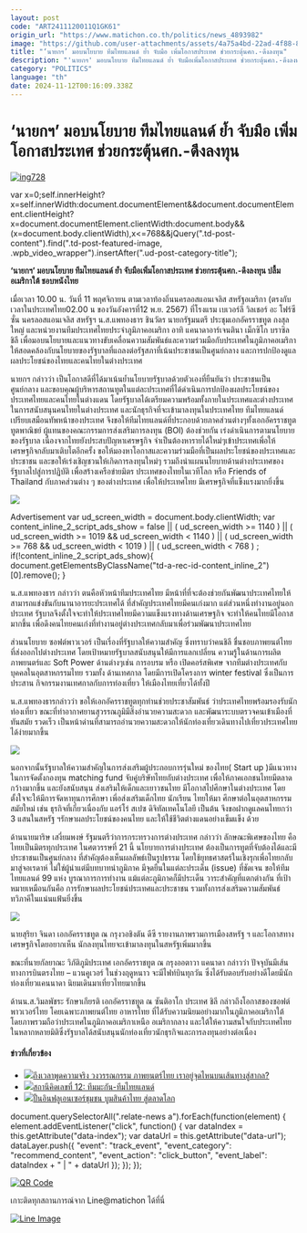 ```yaml
---
layout: post
code: "ART2411120011Q1GK61"
origin_url: "https://www.matichon.co.th/politics/news_4893982"
image: "https://github.com/user-attachments/assets/4a75a4bd-22ad-4f88-8e7b-ecb3fc63cd1c"
title: "‘นายกฯ’ มอบนโยบาย ทีมไทยแลนด์ ย้ำ จับมือ เพิ่มโอกาสประเทศ ช่วยกระตุ้นศก.-ดึงลงทุน"
description: "'นายกฯ' มอบนโยบาย ทีมไทยแลนด์ ย้ำ จับมือเพิ่มโอกาสประเทศ ช่วยกระตุ้นศก.-ดึงลงทุน ปลื้มอเมริกาใต้ ชอบหนังไทย"
category: "POLITICS"
language: "th"
date: 2024-11-12T00:16:09.338Z
---
```


# ‘นายกฯ’ มอบนโยบาย ทีมไทยแลนด์ ย้ำ จับมือ เพิ่มโอกาสประเทศ ช่วยกระตุ้นศก.-ดึงลงทุน

[![](https://www.matichon.co.th/wp-content/uploads/2024/11/ing728-2.jpg "ing728")](https://www.matichon.co.th/wp-content/uploads/2024/11/ing728-2.jpg)

var x=0;self.innerHeight?x=self.innerWidth:document.documentElement&&document.documentElement.clientHeight?x=document.documentElement.clientWidth:document.body&&(x=document.body.clientWidth),x<=768&&jQuery(".td-post-content").find(".td-post-featured-image, .wpb\_video\_wrapper").insertAfter(".ud-post-category-title");

**‘นายกฯ’ มอบนโยบาย ทีมไทยแลนด์ ย้ำ จับมือเพิ่มโอกาสประเทศ ช่วยกระตุ้นศก.-ดึงลงทุน ปลื้มอเมริกาใต้ ชอบหนังไทย**

เมื่อเวลา 10.00 น. วันที่ 11 พฤศจิกายน ตามเวลาท้องถิ่นนครลอสแอนเจลิส สหรัฐอเมริกา (ตรงกับเวลาในประเทศไทย02.00 น ของวันอังคารที่12 พ.ย. 2567) ที่โรงแรม เบเวอร์ลี วิลเชอร์ อะ โฟร์ซีซั่น นครลอสแอนเจลิส สหรัฐฯ น.ส.แพทองธาร ชินวัตร นายกรัฐมนตรี ประชุมเอกอัครราชทูต กงสุลใหญ่ และหน่วยงานทีมประเทศไทยประจำภูมิภาคอเมริกา อาทิ แคนาดาอาร์เจนตินา เม็กซิโก บราซิล ชิลี เพื่อมอบนโยบายและแนวทางขับเคลื่อนความสัมพันธ์และความร่วมมือกับประเทศในภูมิภาคอเมริกา ให้สอดคล้องกับนโยบายของรัฐบาลที่แถลงต่อรัฐสภาที่เน้นประชาชนเป็นศูนย์กลาง และการปกป้องดูแลผลประโยชน์ของไทยและคนไทยในต่างประเทศ

นายกฯ กล่าวว่า เป็นโอกาสดีที่ได้มาเน้นย้ำนโยบายรัฐบาลด้วยตัวเองที่ยืนยันว่า ประชาชนเป็นศูนย์กลาง และขอบคุณผู้บริหารสถานทูตในแต่ละประเทศที่ได้ดำเนินการปกป้องผลประโยชน์ของประเทศไทยและคนไทยในต่างแดน โดยรัฐบาลได้เตรียมความพร้อมทั้งภายในประเทศและต่างประเทศ ในการสนับสนุนคนไทยในต่างประเทศ และนักธุรกิจที่จะเข้ามาลงทุนในประเทศไทย ทีมไทยแลนด์เปรียบเสมือนทัพหน้าของประเทศ จึงขอให้ทีมไทยแลนด์ที่ประกอบด้วยภาคส่วนต่างๆทั้งเอกอัครราชทูต ทูตพาณิชย์ ผู้แทนของคณะกรรมการส่งเสริมการลงทุน (BOI) ต้องช่วยกัน เร่งดำเนินการตามนโยบายของรัฐบาล เนื่องจากไทยยังประสบปัญหาเศรษฐกิจ จำเป็นต้องหารายได้ใหม่ๆเข้าประเทศเพี่อให้เศรษฐกิจกลับมาเติบโตอีกครั้ง ขอให้มองหาโอกาสและความร่วมมือที่เป็นผลประโยชน์ของประเทศและประชาชน และขอให้เร่งเชิญชวนให้เกิดการลงทุนใหม่ๆ รวมถึงนำแผนนโยบายด้านต่างประเทศของรัฐบาลไปสู่การปฏิบัติ เพื่อสร้างเครือข่ายมิตร ประเทศของไทยในเวทีโลก หรือ Friends of Thailand กับภาคส่วนต่าง ๆ ของต่างประเทศ เพื่อให้ประเทศไทย มีเศรษฐกิจที่แข็งแรงมากยิ่งขึ้น

![](https://www.matichon.co.th/wp-content/uploads/2024/11/S__1064222746_0-1024x683.jpg)

Advertisement var ud\_screen\_width = document.body.clientWidth; var content\_inline\_2\_script\_ads\_show = false || ( ud\_screen\_width >= 1140 ) || ( ud\_screen\_width >= 1019 && ud\_screen\_width < 1140 ) || ( ud\_screen\_width >= 768 && ud\_screen\_width < 1019 ) || ( ud\_screen\_width < 768 ) ; if(!content\_inline\_2\_script\_ads\_show){ document.getElementsByClassName("td-a-rec-id-content\_inline\_2")\[0\].remove(); }

น.ส.แพทองธาร กล่าวว่า ตนคือหัวหน้าทีมประเทศไทย มีหน้าที่ที่จะต้องช่วยกันพัฒนาประเทศไทยให้สามารถแข่งขันกับนานาอารยะประเทศได้ ที่สำคัญประเทศไทยมีคนเก่งมาก แต่ส่วนหนึ่งทำงานอยู่นอกประเทศ รัฐบาลจึงตั้งใจจะทำให้ประเทศไทยมีความแข็งแรงทางด้านเศรษฐกิจ จะทำให้คนไทยมีโอกาสมากขึ้น เพื่อดึงคนไทยคนเก่งที่ทำงานอยู่ต่างประเทศกลับมาเพื่อร่วมพัฒนาประเทศไทย

ส่วนนโยบาย ซอฟต์พาวเวอร์ เป็นเรี่องที่รัฐบาลให้ความสำคัญ ซึ่งทราบว่าคนชิลี ชื่นชอบภาพยนต์ไทย ที่ส่งออกไปต่างประเทศ โดยเป้าหมายรัฐบาลสนับสนุนให้มีการแลกเปลี่ยน ความรู้ในด้านการผลิตภาพยนตร์และ Soft Power ด้านต่างๆเช่น การอบรม หรือ เปิดคอร์สพิเศษ จากทีมต่างประเทศกับบุคคลในอุตสาหกรรมไทย รวมทั้ง ด้านเทศกาล โดยมีการเปิดโครงการ winter festival ซึ่งเป็นการประสาน กิจกรรมงานเทศกาลกับการท่องเที่ยว ให้เมืองไทยเที่ยวได้ทั้งปี

น.ส.แพทองธารกล่าวว่า ขอให้เอกอัครราชทูตทุกท่านช่วยประชาสัมพันธ์ ว่าประเทศไทยพร้อมรองรับนักท่องเที่ยว ขณะที่ท่าอากาศยานสุวรรณภูมิมีสิ่งอำนวยความสะดวก และพัฒนาระบบตรวจคนเข้าเมืองที่ทันสมัย รวดเร็ว เป็นหน้าด่านที่สามารถอำนวยความสะดวกให้นักท่องเที่ยวเดินทางไปเที่ยวประเทศไทยได้ง่ายมากขึ้น

![](https://www.matichon.co.th/wp-content/uploads/2024/11/S__1064222748_0-1024x683.jpg)

นอกจากนั้นรัฐบาลให้ความสำคัญในการส่งเสริมผู้ประกอบการรุ่นใหม่ ของไทย( Start up )มีแนวทางในการจัดตั้งกองทุน matching fund จับคู่บริษัทไทยกับต่างประเทศ เพื่อให้ภาคเอกชนไทยมีตลาดกว้างมากขึ้น และยังสนับสนุน ส่งเสริมให้เด็กและเยาวชนไทย มีโอกาสไปศึกษาในต่างประเทศ โดยตั้งใจจะให้มีการจัดหาทุนการศึกษา เพี่อส่งเสริมเด็กไทย นักเรียน ไทยให้มา ศึกษาต่อในอุตสาหกรรมสมัยใหม่ เช่น ธุรกิจที่เกี่ยวเนื่องกับ แอร์โร่ สเปซ ดิจิทัลเทคโนโลยี เป็นต้น จึงขอฝากดูแลคนไทยกว่า 3 แสนในสหรัฐ ฯรักษาผลประโยชน์ของคนไทย และให้ใช้ชีวิตต่างแดนอย่างเข็มแข็ง ด้วย

ด้านนายมาริษ เสงี่ยมพงษ์ รัฐมนตรีว่าการกระทรวงการต่างประเทศ กล่าวว่า ลักษณะพิเศษของไทย คือ ไทยเป็นมิตรทุกประเทศ ในศตวรรษที่ 21 นี้ นโยบายการต่างประเทศ ต้องเป็นการทูตที่จับต้องได้และมีประชาชนเป็นศูนย์กลาง ที่สำคัญต้องเห็นผลลัพธ์เป็นรูปธรรม โดยใช้ยุทธศาสตร์ในเชิงรุกเพี่อไทยกลับมาสู่จอเรดาห์ ไม่ใช่ผู้นำแต่มีบทบาทนำภูมิภาค มีจุดยืนในแต่ละประเด็น (issue) ที่ชัดเจน ขอให้ทีมไทยแลนด์ 99 แห่ง บูรณาการการทำงาน แม้แต่ละภูมิภาคก็มีประเด็น วาระสำคัญที่แตกต่างกัน ที่เป้าหมายเหมือนกันคือ การรักษาผลประโยชน์ประเทศและประชาชน รวมทั้งการส่งเสริมความสัมพันธ์ทวิภาคีในแน่นแฟ้นยิ่งขึ้น

![](https://www.matichon.co.th/wp-content/uploads/2024/11/S__1064222755_0-1024x683.jpg)

นายสุริยา จินดา เอกอัครราชทูต ณ กรุงวอชิงตัน ดีซี รายงานภาพรวมการเมืองสหรัฐ ฯ และโอกาสทางเศรษฐกิจโดยอยากเห็น นักลงทุนไทยจะเข้ามาลงทุนในสหรัฐเพิ่มมากขึ้น

ขณะที่นายกัลยาณะ วิภัติภูมิประเทศ เอกอัครราชทูต ณ กรุงออตาวา แคนาดา กล่าวว่า ปัจจุบันมีเส้นทางการบินตรงไทย – แวนคูเวอร์ ในช่วงฤดูหนาว จะมีไฟท์บินทุกวัน ซึ่งได้รับตอบรับอย่างดีโดยมีนักท่องเที่ยวแคนนาดา นิยมเดินมาเที่ยวไทยมากขึ้น

ด้านน.ส.วิมลพัชระ รักษาเกียรติ เอกอัครราชทูต ณ ซันติอาโก ประเทศ ชิลี กล่าวถึงโอกาสของซอฟต์พาวเวอร์ไทย โคยเฉพาะภาพยนต์ไทย อาหารไทย ที่ได้รับความนิยมอย่างมากในภูมิภาคอเมริกาใต้ โดยภาพรวมถือว่าประเทศในภูมิภาคอเมริกาเหนือ อเมริกากลาง และใต้ให้ความสนใจกับประเทศไทยในหลากหลายมิติซึ่งรัฐบาลได้สนับสนุนนักท่องเที่ยวนักธุรกิจและการลงทุนอย่างต่อเนื่อง

#### ข่าวที่เกี่ยวข้อง

*   [![](https://www.matichon.co.th/wp-content/uploads/2024/09/PA.jpg)ถึงเวลาพูดความจริง วงวรรณกรรม ภาพยนตร์ไทย เราอยู่จุดไหนบนเส้นทางสู่สากล?](https://www.matichon.co.th/prachachuen/news_4816836)
*   [![](https://www.matichon.co.th/wp-content/uploads/2024/07/sss.jpg)สถานีคิดเลขที่ 12: ทีมมะกัน-ทีมไทยแลนด์](https://www.matichon.co.th/politics/news_4691955)
*   [![](https://www.matichon.co.th/wp-content/uploads/2023/11/ปก-สกู๊ป-4.jpg)ปั้นอินฟลูเอนเซอร์ชุมชน บูมสินค้าไทย สู่ตลาดโลก](https://www.matichon.co.th/economy/news_4302024)

document.querySelectorAll(".relate-news a").forEach(function(element) { element.addEventListener("click", function() { var dataIndex = this.getAttribute("data-index"); var dataUrl = this.getAttribute("data-url"); dataLayer.push({ "event": "track\_event", "event\_category": "recommend\_content", "event\_action": "click\_button", "event\_label": dataIndex + " | " + dataUrl }); }); });

[![QR Code](https://www.matichon.co.th/wp-content/uploads/2023/07/wob1371z.jpg)](https://lin.ee/ht0nDxX)

เกาะติดทุกสถานการณ์จาก Line@matichon ได้ที่นี่

[![Line Image](https://www.matichon.co.th/wp-content/uploads/2023/07/th.png)](https://lin.ee/ht0nDxX)